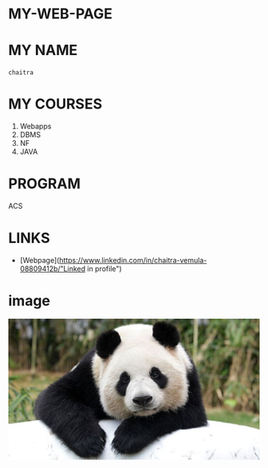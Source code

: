 # MY-WEB-PAGE
# MY NAME

    chaitra
# MY COURSES

1. Webapps
2. DBMS
3. NF
4. JAVA

# PROGRAM

ACS

# LINKS

- [Webpage](https://www.linkedin.com/in/chaitra-vemula-08809412b/"Linked in profile")

# image

![Hosted image](https://github.com/Chaitra543/MY-WEB-PAGE/blob/master/panda.jpg "flower")


 
    
